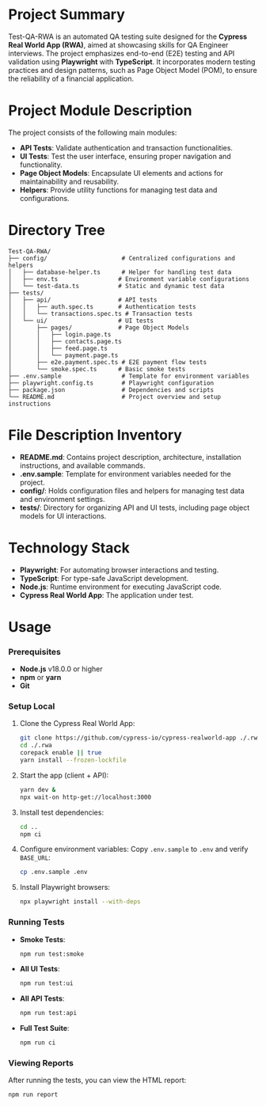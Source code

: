 # Project Summary
Test-QA-RWA is an automated QA testing suite designed for the **Cypress Real World App (RWA)**, aimed at showcasing skills for QA Engineer interviews. The project emphasizes end-to-end (E2E) testing and API validation using **Playwright** with **TypeScript**. It incorporates modern testing practices and design patterns, such as Page Object Model (POM), to ensure the reliability of a financial application.

# Project Module Description
The project consists of the following main modules:
- **API Tests**: Validate authentication and transaction functionalities.
- **UI Tests**: Test the user interface, ensuring proper navigation and functionality.
- **Page Object Models**: Encapsulate UI elements and actions for maintainability and reusability.
- **Helpers**: Provide utility functions for managing test data and configurations.

# Directory Tree
```
Test-QA-RWA/
├── config/                     # Centralized configurations and helpers
│   ├── database-helper.ts      # Helper for handling test data
│   ├── env.ts                 # Environment variable configurations
│   └── test-data.ts           # Static and dynamic test data
├── tests/
│   ├── api/                   # API tests
│   │   ├── auth.spec.ts       # Authentication tests
│   │   └── transactions.spec.ts # Transaction tests
│   └── ui/                    # UI tests
│       ├── pages/             # Page Object Models
│       │   ├── login.page.ts
│       │   ├── contacts.page.ts
│       │   ├── feed.page.ts
│       │   └── payment.page.ts
│       ├── e2e.payment.spec.ts # E2E payment flow tests
│       └── smoke.spec.ts      # Basic smoke tests
├── .env.sample                 # Template for environment variables
├── playwright.config.ts        # Playwright configuration
├── package.json                # Dependencies and scripts
└── README.md                   # Project overview and setup instructions
```

# File Description Inventory
- **README.md**: Contains project description, architecture, installation instructions, and available commands.
- **.env.sample**: Template for environment variables needed for the project.
- **config/**: Holds configuration files and helpers for managing test data and environment settings.
- **tests/**: Directory for organizing API and UI tests, including page object models for UI interactions.

# Technology Stack
- **Playwright**: For automating browser interactions and testing.
- **TypeScript**: For type-safe JavaScript development.
- **Node.js**: Runtime environment for executing JavaScript code.
- **Cypress Real World App**: The application under test.

# Usage
### Prerequisites
- **Node.js** v18.0.0 or higher
- **npm** or **yarn**
- **Git**

### Setup Local
1. Clone the Cypress Real World App:
   ```bash
   git clone https://github.com/cypress-io/cypress-realworld-app ./.rwa
   cd ./.rwa
   corepack enable || true
   yarn install --frozen-lockfile
   ```

2. Start the app (client + API):
   ```bash
   yarn dev &
   npx wait-on http-get://localhost:3000
   ```

3. Install test dependencies:
   ```bash
   cd ..
   npm ci
   ```

4. Configure environment variables:
   Copy `.env.sample` to `.env` and verify `BASE_URL`:
   ```bash
   cp .env.sample .env
   ```

5. Install Playwright browsers:
   ```bash
   npx playwright install --with-deps
   ```

### Running Tests
- **Smoke Tests**: 
   ```bash
   npm run test:smoke
   ```
- **All UI Tests**: 
   ```bash
   npm run test:ui
   ```
- **All API Tests**: 
   ```bash
   npm run test:api
   ```
- **Full Test Suite**: 
   ```bash
   npm run ci
   ```

### Viewing Reports
After running the tests, you can view the HTML report:
```bash
npm run report
```
